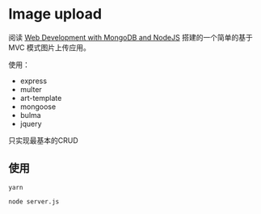 # Image upload

阅读 [Web Development with MongoDB and NodeJS](https://www.packtpub.com/product/web-development-with-mongodb-and-nodejs-second-edition/9781785287527) 搭建的一个简单的基于 MVC 模式图片上传应用。

使用：

- express
- multer
- art-template
- mongoose
- bulma
- jquery

只实现最基本的CRUD

## 使用

```shell
yarn

node server.js
```
